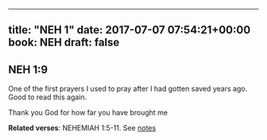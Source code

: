 
---
title: "NEH 1"
date: 2017-07-07 07:54:21+00:00
book: NEH
draft: false
---

## NEH 1:9

One of the first prayers I used to pray after I had gotten saved years ago. Good to read this again.

Thank you God for how far you have brought me

**Related verses**: NEHEMIAH 1:5-11. See [notes](https://my.bible.com/notes/2673936428052505472)

